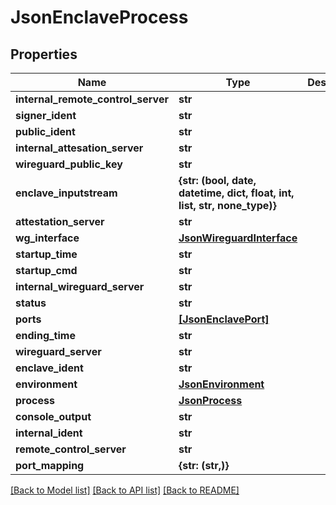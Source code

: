 # JsonEnclaveProcess


## Properties
Name | Type | Description | Notes
------------ | ------------- | ------------- | -------------
**internal_remote_control_server** | **str** |  | [optional] 
**signer_ident** | **str** |  | [optional] 
**public_ident** | **str** |  | [optional] 
**internal_attesation_server** | **str** |  | [optional] 
**wireguard_public_key** | **str** |  | [optional] 
**enclave_inputstream** | **{str: (bool, date, datetime, dict, float, int, list, str, none_type)}** |  | [optional] 
**attestation_server** | **str** |  | [optional] 
**wg_interface** | [**JsonWireguardInterface**](JsonWireguardInterface.md) |  | [optional] 
**startup_time** | **str** |  | [optional] 
**startup_cmd** | **str** |  | [optional] 
**internal_wireguard_server** | **str** |  | [optional] 
**status** | **str** |  | [optional] 
**ports** | [**[JsonEnclavePort]**](JsonEnclavePort.md) |  | [optional] 
**ending_time** | **str** |  | [optional] 
**wireguard_server** | **str** |  | [optional] 
**enclave_ident** | **str** |  | [optional] 
**environment** | [**JsonEnvironment**](JsonEnvironment.md) |  | [optional] 
**process** | [**JsonProcess**](JsonProcess.md) |  | [optional] 
**console_output** | **str** |  | [optional] 
**internal_ident** | **str** |  | [optional] 
**remote_control_server** | **str** |  | [optional] 
**port_mapping** | **{str: (str,)}** |  | [optional] 

[[Back to Model list]](../README.md#documentation-for-models) [[Back to API list]](../README.md#documentation-for-api-endpoints) [[Back to README]](../README.md)


